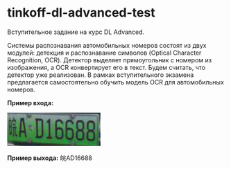 # tinkoff-dl-advanced-test

Вступительное задание на курс DL Advanced.

Системы распознавания автомобильных номеров состоят из двух модулей: детекция и распознавание символов (Optical Character Recognition, OCR). Детектор выделяет прямоугольник с номером из изображения, а OCR конвертирует его в текст. Будем считать, что детектор уже реализован. В рамках вступительного экзамена предлагается самостоятельно обучить модель OCR для автомобильных номеров.

**Пример входа:**

![image1](number-701301f4-2888-45dc-8b0d-351de0a97a20.png)

**Пример выхода:**  皖AD16688
